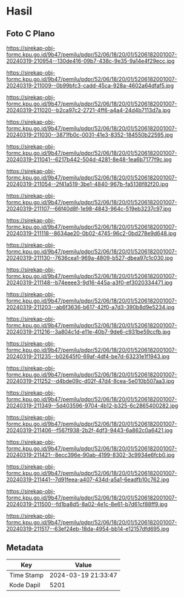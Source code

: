 # Hasil

## Foto C Plano

https://sirekap-obj-formc.kpu.go.id/9b47/pemilu/pdpr/52/06/18/20/01/5206182001007-20240319-210954--130de416-09b7-438c-9e35-9a14e4f29ecc.jpg

https://sirekap-obj-formc.kpu.go.id/9b47/pemilu/pdpr/52/06/18/20/01/5206182001007-20240319-211009--0b99bfc3-cadd-45ca-928a-4602a64dfaf5.jpg

https://sirekap-obj-formc.kpu.go.id/9b47/pemilu/pdpr/52/06/18/20/01/5206182001007-20240319-211020--b2ca97c2-2721-4ff6-a4a4-24d4b7113d7a.jpg

https://sirekap-obj-formc.kpu.go.id/9b47/pemilu/pdpr/52/06/18/20/01/5206182001007-20240319-211030--3871fb0c-0031-41e3-8352-184550b22595.jpg

https://sirekap-obj-formc.kpu.go.id/9b47/pemilu/pdpr/52/06/18/20/01/5206182001007-20240319-211041--6217b442-504d-4281-8e48-1ea6b7177f9c.jpg

https://sirekap-obj-formc.kpu.go.id/9b47/pemilu/pdpr/52/06/18/20/01/5206182001007-20240319-211054--2f41a519-3be1-4840-967b-fa5138f82f20.jpg

https://sirekap-obj-formc.kpu.go.id/9b47/pemilu/pdpr/52/06/18/20/01/5206182001007-20240319-211107--66f40d8f-1e98-4843-964c-519eb3237c97.jpg

https://sirekap-obj-formc.kpu.go.id/9b47/pemilu/pdpr/52/06/18/20/01/5206182001007-20240319-211118--8634ae20-0b02-4745-96c2-0bd278e9d648.jpg

https://sirekap-obj-formc.kpu.go.id/9b47/pemilu/pdpr/52/06/18/20/01/5206182001007-20240319-211130--7636cea1-969a-4809-b527-dbea97c1c030.jpg

https://sirekap-obj-formc.kpu.go.id/9b47/pemilu/pdpr/52/06/18/20/01/5206182001007-20240319-211148--b74eeee3-9d16-445a-a3f0-ef3020334471.jpg

https://sirekap-obj-formc.kpu.go.id/9b47/pemilu/pdpr/52/06/18/20/01/5206182001007-20240319-211203--ab6f3636-b617-42f0-a7d3-390b8d9e5234.jpg

https://sirekap-obj-formc.kpu.go.id/9b47/pemilu/pdpr/52/06/18/20/01/5206182001007-20240319-211216--3a804c1d-e11e-40b7-9de6-c931be59ccfb.jpg

https://sirekap-obj-formc.kpu.go.id/9b47/pemilu/pdpr/52/06/18/20/01/5206182001007-20240319-211235--b02645f0-69af-4df4-be7d-63231e1f1943.jpg

https://sirekap-obj-formc.kpu.go.id/9b47/pemilu/pdpr/52/06/18/20/01/5206182001007-20240319-211252--d4bde09c-d02f-47d4-8cea-5e010b507aa3.jpg

https://sirekap-obj-formc.kpu.go.id/9b47/pemilu/pdpr/52/06/18/20/01/5206182001007-20240319-211349--5d403596-9704-4b12-b325-6c2865400282.jpg

https://sirekap-obj-formc.kpu.go.id/9b47/pemilu/pdpr/52/06/18/20/01/5206182001007-20240319-211406--f567f938-2b2f-4df3-9443-6a862c0a6421.jpg

https://sirekap-obj-formc.kpu.go.id/9b47/pemilu/pdpr/52/06/18/20/01/5206182001007-20240319-211421--8ecc396e-90ab-4199-8302-3c9934e6fcb0.jpg

https://sirekap-obj-formc.kpu.go.id/9b47/pemilu/pdpr/52/06/18/20/01/5206182001007-20240319-211441--7d91feea-a407-434d-a5a1-6eadfb10c762.jpg

https://sirekap-obj-formc.kpu.go.id/9b47/pemilu/pdpr/52/06/18/20/01/5206182001007-20240319-211500--fd1ba8d5-8a02-4e1c-8e61-b7d61cf88ff9.jpg

https://sirekap-obj-formc.kpu.go.id/9b47/pemilu/pdpr/52/06/18/20/01/5206182001007-20240319-211517--63ef24eb-18da-4954-bb14-e12157dfd695.jpg


## Metadata

| Key        | Value               |
| ---------- | ------------------- |
| Time Stamp | 2024-03-19 21:33:47 |
| Kode Dapil | 5201                |



